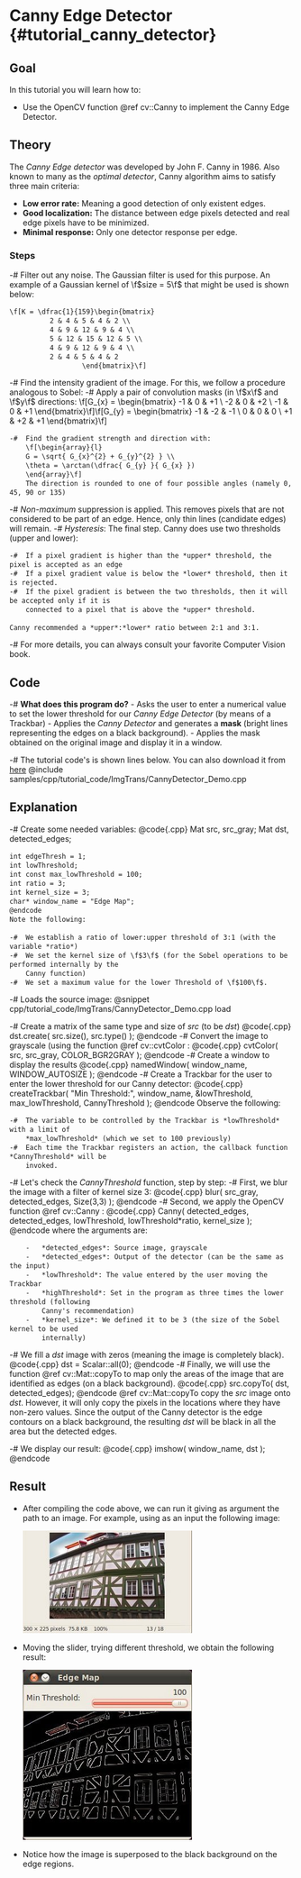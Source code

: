 Canny Edge Detector {#tutorial_canny_detector}
===================

Goal
----

In this tutorial you will learn how to:

-   Use the OpenCV function @ref cv::Canny to implement the Canny Edge Detector.

Theory
------

The *Canny Edge detector* was developed by John F. Canny in 1986. Also known to many as the
*optimal detector*, Canny algorithm aims to satisfy three main criteria:
-   **Low error rate:** Meaning a good detection of only existent edges.
-   **Good localization:** The distance between edge pixels detected and real edge pixels have
    to be minimized.
-   **Minimal response:** Only one detector response per edge.

### Steps

-#  Filter out any noise. The Gaussian filter is used for this purpose. An example of a Gaussian
    kernel of \f$size = 5\f$ that might be used is shown below:

    \f[K = \dfrac{1}{159}\begin{bmatrix}
              2 & 4 & 5 & 4 & 2 \\
              4 & 9 & 12 & 9 & 4 \\
              5 & 12 & 15 & 12 & 5 \\
              4 & 9 & 12 & 9 & 4 \\
              2 & 4 & 5 & 4 & 2
                      \end{bmatrix}\f]

-#  Find the intensity gradient of the image. For this, we follow a procedure analogous to Sobel:
    -#  Apply a pair of convolution masks (in \f$x\f$ and \f$y\f$ directions:
        \f[G_{x} = \begin{bmatrix}
        -1 & 0 & +1  \\
        -2 & 0 & +2  \\
        -1 & 0 & +1
        \end{bmatrix}\f]\f[G_{y} = \begin{bmatrix}
        -1 & -2 & -1  \\
        0 & 0 & 0  \\
        +1 & +2 & +1
        \end{bmatrix}\f]

    -#  Find the gradient strength and direction with:
        \f[\begin{array}{l}
        G = \sqrt{ G_{x}^{2} + G_{y}^{2} } \\
        \theta = \arctan(\dfrac{ G_{y} }{ G_{x} })
        \end{array}\f]
        The direction is rounded to one of four possible angles (namely 0, 45, 90 or 135)

-#  *Non-maximum* suppression is applied. This removes pixels that are not considered to be part of
    an edge. Hence, only thin lines (candidate edges) will remain.
-#  *Hysteresis*: The final step. Canny does use two thresholds (upper and lower):

    -#  If a pixel gradient is higher than the *upper* threshold, the pixel is accepted as an edge
    -#  If a pixel gradient value is below the *lower* threshold, then it is rejected.
    -#  If the pixel gradient is between the two thresholds, then it will be accepted only if it is
        connected to a pixel that is above the *upper* threshold.

    Canny recommended a *upper*:*lower* ratio between 2:1 and 3:1.

-#  For more details, you can always consult your favorite Computer Vision book.

Code
----

-#  **What does this program do?**
    -   Asks the user to enter a numerical value to set the lower threshold for our *Canny Edge
        Detector* (by means of a Trackbar)
    -   Applies the *Canny Detector* and generates a **mask** (bright lines representing the edges
        on a black background).
    -   Applies the mask obtained on the original image and display it in a window.

-#  The tutorial code's is shown lines below. You can also download it from
    [here](https://github.com/Itseez/opencv/tree/master/samples/cpp/tutorial_code/ImgTrans/CannyDetector_Demo.cpp)
    @include samples/cpp/tutorial_code/ImgTrans/CannyDetector_Demo.cpp

Explanation
-----------

-#  Create some needed variables:
    @code{.cpp}
    Mat src, src_gray;
    Mat dst, detected_edges;

    int edgeThresh = 1;
    int lowThreshold;
    int const max_lowThreshold = 100;
    int ratio = 3;
    int kernel_size = 3;
    char* window_name = "Edge Map";
    @endcode
    Note the following:

    -#  We establish a ratio of lower:upper threshold of 3:1 (with the variable *ratio*)
    -#  We set the kernel size of \f$3\f$ (for the Sobel operations to be performed internally by the
        Canny function)
    -#  We set a maximum value for the lower Threshold of \f$100\f$.

-#  Loads the source image:
    @snippet cpp/tutorial_code/ImgTrans/CannyDetector_Demo.cpp load

-#  Create a matrix of the same type and size of *src* (to be *dst*)
    @code{.cpp}
    dst.create( src.size(), src.type() );
    @endcode
-#  Convert the image to grayscale (using the function @ref cv::cvtColor :
    @code{.cpp}
    cvtColor( src, src_gray, COLOR_BGR2GRAY );
    @endcode
-#  Create a window to display the results
    @code{.cpp}
    namedWindow( window_name, WINDOW_AUTOSIZE );
    @endcode
-#  Create a Trackbar for the user to enter the lower threshold for our Canny detector:
    @code{.cpp}
    createTrackbar( "Min Threshold:", window_name, &lowThreshold, max_lowThreshold, CannyThreshold );
    @endcode
    Observe the following:

    -#  The variable to be controlled by the Trackbar is *lowThreshold* with a limit of
        *max_lowThreshold* (which we set to 100 previously)
    -#  Each time the Trackbar registers an action, the callback function *CannyThreshold* will be
        invoked.

-#  Let's check the *CannyThreshold* function, step by step:
    -#  First, we blur the image with a filter of kernel size 3:
        @code{.cpp}
        blur( src_gray, detected_edges, Size(3,3) );
        @endcode
    -#  Second, we apply the OpenCV function @ref cv::Canny :
        @code{.cpp}
        Canny( detected_edges, detected_edges, lowThreshold, lowThreshold*ratio, kernel_size );
        @endcode
        where the arguments are:

        -   *detected_edges*: Source image, grayscale
        -   *detected_edges*: Output of the detector (can be the same as the input)
        -   *lowThreshold*: The value entered by the user moving the Trackbar
        -   *highThreshold*: Set in the program as three times the lower threshold (following
            Canny's recommendation)
        -   *kernel_size*: We defined it to be 3 (the size of the Sobel kernel to be used
            internally)

-#  We fill a *dst* image with zeros (meaning the image is completely black).
    @code{.cpp}
    dst = Scalar::all(0);
    @endcode
-#  Finally, we will use the function @ref cv::Mat::copyTo to map only the areas of the image that are
    identified as edges (on a black background).
    @code{.cpp}
    src.copyTo( dst, detected_edges);
    @endcode
    @ref cv::Mat::copyTo copy the *src* image onto *dst*. However, it will only copy the pixels in the
    locations where they have non-zero values. Since the output of the Canny detector is the edge
    contours on a black background, the resulting *dst* will be black in all the area but the
    detected edges.

-#  We display our result:
    @code{.cpp}
    imshow( window_name, dst );
    @endcode

Result
------

-   After compiling the code above, we can run it giving as argument the path to an image. For
    example, using as an input the following image:

    ![](images/Canny_Detector_Tutorial_Original_Image.jpg)

-   Moving the slider, trying different threshold, we obtain the following result:

    ![](images/Canny_Detector_Tutorial_Result.jpg)

-   Notice how the image is superposed to the black background on the edge regions.
